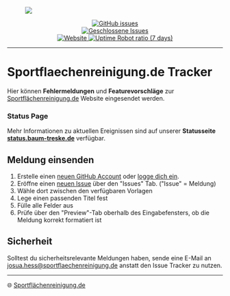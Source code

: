 <p align="center" style="width: 20%;"><img src="https://www.sportflaechenreinigung.de/resource/logo/Logo_v1.20_mTx_gr_tr.png"></p>

<p align="center">
<a href="https://github.com/Treske-Dach-Sportflaechenreinigung/Bug/issues?q=is%3Aopen+is%3Aissue">
  <img alt="GitHub issues" src="https://img.shields.io/github/issues-raw/Treske-Dach-Sportflaechenreinigung/Bugs">
</a><br>
<a href="https://github.com/Treske-Dach-Sportflaechenreinigung/Bug/issues?q=is%3Aissue+is%3Aclosed">
  <img src="https://img.shields.io/github/issues-closed-raw/Treske-Dach-Sportflaechenreinigung/Bugs.svg?label=Geschlossen" alt="Geschlossene Issues">
</a><br>
<a href="https://www.sportflaechenreinigung.de">
  <img alt="Website" src="https://img.shields.io/website?url=https%3A%2F%2Fsportflaechenreinigung.de&up_message=online&down_message=offline">
  <img alt="Uptime Robot ratio (7 days)" src="https://img.shields.io/uptimerobot/ratio/7/m796332756-050a7f961816818b378ebb93?style=flat&label=Website%20-%20Uptime%3A&link=https%3A%2F%2Fstats.uptimerobot.com%2FEMz4As1oPR">
</a>
</p>

---

# Sportflaechenreinigung.de Tracker

Hier können **Fehlermeldungen** und **Featurevorschläge** zur [Sportflächenreinigung.de](https://www.sportflaechenreinigung.de) Website eingesendet werden.

### Status Page

Mehr Informationen zu aktuellen Ereignissen sind auf unserer **Statusseite [status.baum-treske.de](https://treske.josuadev.de)** verfügbar.

##  Meldung einsenden

1. Erstelle einen [neuen GitHub Account](https://github.com/join) oder [logge dich ein](https://github.com/login?return_to=%2FTreske-Dach-Sportflaechenreinigung%2FBugs).
2. Eröffne einen [neuen Issue](https://github.com/Treske-Dach-Sportflaechenreinigung/Bugs/issues/new/choose) über den "Issues" Tab. ("Issue" = Meldung)
3. Wähle dort zwischen den verfügbaren Vorlagen
4. Lege einen passenden Titel fest
5. Fülle alle Felder aus
6. Prüfe über den "Preview"-Tab oberhalb des Eingabefensters, ob die Meldung korrekt formatiert ist

## Sicherheit

Solltest du sicherheitsrelevante Meldungen haben, sende eine E-Mail an [josua.hess@sportflaechenreinigung.de](mailto:josua.hess@sportflaechenreinigung.de) anstatt den Issue Tracker zu nutzen.

----

🌐 [Sportflächenreinigung.de](https://www.sportflaechenreinigung.de)    

